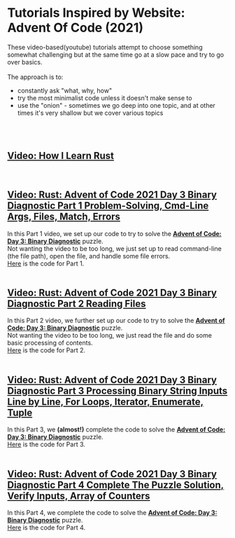 # Tutorials Inspired by Website: Advent Of Code (2021)

These video-based(youtube) tutorials attempt to choose something somewhat challenging but at the same time go at a slow pace and try to go over basics.  
<br/>
The approach is to:
- constantly ask "what, why, how"
- try the most minimalist code unless it doesn't make sense to
- use the "onion" - sometimes we go deep into one topic, and at other times it's very shallow but we cover various topics  
<br/>  
<br/>  


## [Video: How I Learn Rust](https://www.youtube.com/watch?v=zTe-8WwR4Xc&list=PLNKa8O7lX-w5OCsqlXnfS-mhrzvyhzU0u&index=1)  
<br/>  

## [Video: Rust: Advent of Code 2021 Day 3 Binary Diagnostic Part 1 Problem-Solving, Cmd-Line Args, Files, Match, Errors](https://www.youtube.com/watch?v=OlssSNQIH9E)  
In this Part 1 video, we set up our code to try to solve the [**Advent of Code: Day 3: Binary Diagnostic**](https://adventofcode.com/2021/day/3) puzzle.  
Not wanting the video to be too long, we just set up to read command-line (the file path), open the file, and handle some file errors.  
[Here](https://github.com/elicorrales/advent-of-code-binary-diagnostic-num-1) is the code for Part 1.  
<br/>
  
## [Video: Rust: Advent of Code 2021 Day 3 Binary Diagnostic Part 2 Reading Files]()  
In this Part 2 video, we further set up our code to try to solve the [**Advent of Code: Day 3: Binary Diagnostic**](https://adventofcode.com/2021/day/3) puzzle.  
Not wanting the video to be too long, we just read the file and do some basic processing of contents.  
[Here](https://github.com/elicorrales/advent-of-code-binary-diagnostic-num-2) is the code for Part 2.  
<br/>
  
## [Video: Rust: Advent of Code 2021 Day 3 Binary Diagnostic Part 3 Processing Binary String Inputs Line by Line, For Loops, Iterator, Enumerate, Tuple]()  
In this Part 3, we **(almost!)** complete the code to solve the [**Advent of Code: Day 3: Binary Diagnostic**](https://adventofcode.com/2021/day/3) puzzle.  
[Here](https://github.com/elicorrales/advent-of-code-binary-diagnostic-num-3) is the code for Part 3.  
<br/>
  
## [Video: Rust: Advent of Code 2021 Day 3 Binary Diagnostic Part 4 Complete The Puzzle Solution, Verify Inputs, Array of Counters]()  
In this Part 4, we complete the code to solve the [**Advent of Code: Day 3: Binary Diagnostic**](https://adventofcode.com/2021/day/3) puzzle.  
[Here](https://github.com/elicorrales/advent-of-code-binary-diagnostic-num-4) is the code for Part 4.  
<br/>
  
